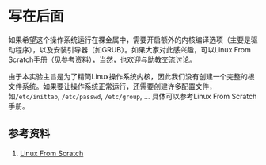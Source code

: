 # 写在后面

如果希望这个操作系统运行在裸金属中，需要开启额外的内核编译选项（主要是驱动程序），以及安装引导器（如GRUB）。如果大家对此感兴趣，可以Linux From Scratch手册（见参考资料），当然，也欢迎与助教交流讨论。

由于本实验主旨是为了精简Linux操作系统内核，因此我们没有创建一个完整的根文件系统。如果要让操作系统正常运行，还需要创建许多配置文件，如`/etc/inittab`, `/etc/passwd`, `/etc/group`, …  具体可以参考Linux From Scratch手册。

## 参考资料

1. [Linux From Scratch](http://www.linuxfromscratch.org/lfs/view/stable/)

